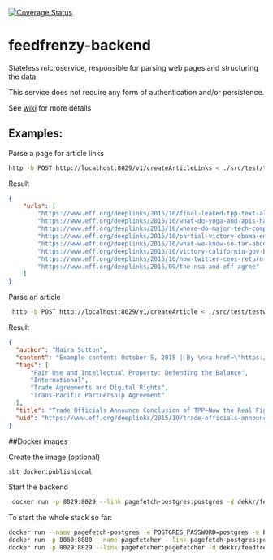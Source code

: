 [![Coverage Status](https://coveralls.io/repos/dekkr/feedfrenzy-backend/badge.svg?branch=master&service=github)](https://coveralls.io/github/dekkr/feedfrenzy-backend?branch=master)
# feedfrenzy-backend

Stateless microservice, responsible for parsing web pages and structuring the data.

This service does not require any form of authentication and/or persistence.


See [wiki](https://github.com/dekkr/feedfrenzy-backend/wiki) for more details



## Examples: 

Parse a page for article links
 
 ``` bash
 http -b POST http://localhost:8029/v1/createArticleLinks < ./src/test/testware/json/createArticleLinks-eff-deeplinks.json 
 ```

Result
  
```json
{
    "urls": [
        "https://www.eff.org/deeplinks/2015/10/final-leaked-tpp-text-all-we-feared", 
        "https://www.eff.org/deeplinks/2015/10/what-do-yoga-and-apis-have-common-neither-are-copyrightable", 
        "https://www.eff.org/deeplinks/2015/10/where-do-major-tech-companies-stand-encryption", 
        "https://www.eff.org/deeplinks/2015/10/partial-victory-obama-encryption-policy-reject-laws-mandating-backdoors-leaves", 
        "https://www.eff.org/deeplinks/2015/10/what-we-know-so-far-about-digital-rights-still-secret-final-tpp-text", 
        "https://www.eff.org/deeplinks/2015/10/victory-california-gov-brown-signs-calecpa-requiring-police-get-warrant-accessing", 
        "https://www.eff.org/deeplinks/2015/10/how-twitter-ceos-return-could-help-company-get-back-its-free-expression-roots", 
        "https://www.eff.org/deeplinks/2015/09/the-nsa-and-eff-agree"
    ]
}
```


Parse an article

``` bash
 http -b POST http://localhost:8029/v1/createArticle < ./src/test/testware/json/createArticle-eff-tpp-fights.json
 ```
 
Result
 
```json
{
  "author": "Maira Sutton", 
  "content": "Example content: October 5, 2015 | By \n<a href=\"https://www.eff.org/about/staff/maira-sutton\">Maira Sutton</a>", 
  "tags": [
      "Fair Use and Intellectual Property: Defending the Balance", 
      "International", 
      "Trade Agreements and Digital Rights", 
      "Trans-Pacific Partnership Agreement"
  ], 
  "title": "Trade Officials Announce Conclusion of TPP—Now the Real Fight Begins", 
  "uid": "https://www.eff.org/deeplinks/2015/10/trade-officials-announce-conclusion-tpp-now-real-fight-begins" 
}
```


##Docker images

Create the image (optional)

```bash
sbt docker:publishLocal
```

Start the backend

```bash
 docker run -p 8029:8029 --link pagefetch-postgres:postgres -d dekkr/feedfrenzy-backend:latest
 ```
 
 To start the whole stack so far:

 ```bash
docker run --name pagefetch-postgres -e POSTGRES_PASSWORD=postgres -e POSTGRES_DB=pagefetcher -d postgres:latest
docker run -p 8080:8080 --name pagefetcher --link pagefetch-postgres:postgres -d dekkr/pagefetcher:latest
docker run -p 8029:8029 --link pagefetcher:pagefetcher -d dekkr/feedfrenzy-backend:latest
 ```